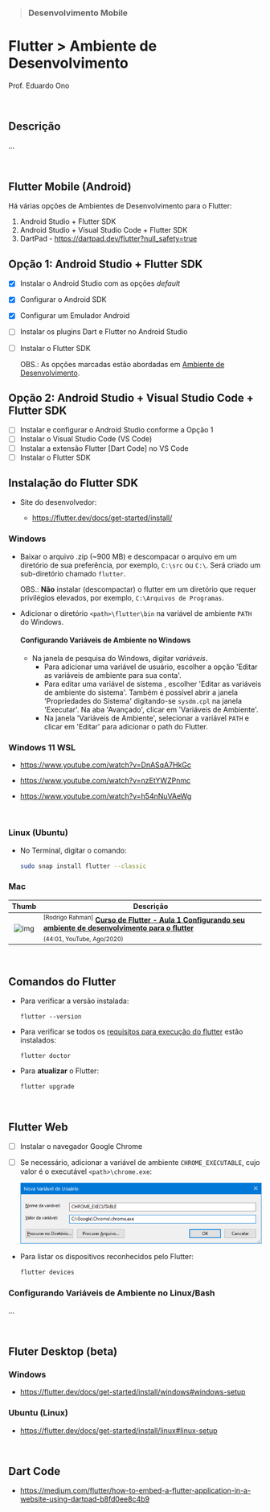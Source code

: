 > ### Desenvolvimento Mobile

# Flutter > Ambiente de Desenvolvimento

Prof. Eduardo Ono

<br>

## Descrição

...

<br>

## Flutter Mobile (Android)

Há várias opções de Ambientes de Desenvolvimento para o Flutter:

  1. Android Studio + Flutter SDK
  1. Android Studio + Visual Studio Code + Flutter SDK
  1. DartPad - https://dartpad.dev/flutter?null_safety=true

## Opção 1: Android Studio + Flutter SDK

* [x] Instalar o Android Studio com as opções _default_
* [x] Configurar o Android SDK
* [x] Configurar um Emulador Android
* [ ] Instalar os plugins Dart e Flutter no Android Studio
* [ ] Instalar o Flutter SDK

  OBS.: As opções marcadas estão abordadas em [Ambiente de Desenvolvimento](../../02-ambiente-de-desenvolvimento/).

## Opção 2: Android Studio + Visual Studio Code + Flutter SDK

* [ ] Instalar e configurar o Android Studio conforme a Opção 1
* [ ] Instalar o Visual Studio Code (VS Code)
* [ ] Instalar a extensão Flutter [Dart Code] no VS Code
* [ ] Instalar o Flutter SDK

## Instalação do Flutter SDK

* Site do desenvolvedor:

  * https://flutter.dev/docs/get-started/install/

### Windows

* Baixar o arquivo .zip (~900 MB) e descompacar o arquivo em um diretório de sua preferência, por exemplo, `C:\src` ou `C:\`. Será criado um sub-diretório chamado `flutter`.

  OBS.: __Não__ instalar (descompactar) o flutter em um diretório que requer privilégios elevados, por exemplo, `C:\Arquivos de Programas`.

* Adicionar o diretório `<path>\flutter\bin` na variável de ambiente `PATH` do Windows.

  #### Configurando Variáveis de Ambiente no Windows

  * Na janela de pesquisa do Windows, digitar _variáveis_.
    * Para adicionar uma variável de usuário, escolher a opção 'Editar as variáveis de ambiente para sua conta'.
    * Para editar uma variável de sistema , escolher 'Editar as variáveis de ambiente do sistema'. Também é possível abrir a janela 'Propriedades do Sistema' digitando-se `sysdm.cpl` na janela 'Executar'. Na aba 'Avançado', clicar em 'Variáveis de Ambiente'.
    * Na janela 'Variáveis de Ambiente', selecionar a variável `PATH` e clicar em 'Editar' para adicionar o path do Flutter.

### Windows 11 WSL

* https://www.youtube.com/watch?v=DnASqA7HkGc

* https://www.youtube.com/watch?v=nzEtYWZPnmc

* https://www.youtube.com/watch?v=h54nNuVAeWg

<br>

### Linux (Ubuntu)

* No Terminal, digitar o comando:

  ```sh
  sudo snap install flutter --classic
  ```

### Mac

| Thumb | Descrição |
| :-: | --- |
| ![img](https://img.youtube.com/vi/qt20g3zuVbA/default.jpg) | <sup>[Rodrigo Rahman]</sup> [__Curso de Flutter - Aula 1 Configurando seu ambiente de desenvolvimento para o flutter__](https://www.youtube.com/watch?v=qt20g3zuVbA) <br> <sub>(44:01, YouTube, Ago/2020)</sub>

<br>

## Comandos do Flutter

* Para verificar a versão instalada:

  ```
  flutter --version
  ```

* Para verificar se todos os [requisitos para execução do flutter](./figuras/flutter-doctor-erros.png) estão instalados:

  ```
  flutter doctor
  ```

* Para __atualizar__ o Flutter:

  ```
  flutter upgrade
  ```

<br>

## Flutter Web

  * [ ] Instalar o navegador Google Chrome
  * [ ] Se necessário, adicionar a variável de ambiente `CHROME_EXECUTABLE`, cujo valor é o executável `<path>\chrome.exe`:

    <img src="./figuras/chrome-executable-env-var.png" alt="" width="480px">

  * Para listar os dispositivos reconhecidos pelo Flutter:

    ```sh
    flutter devices
    ```

  ### Configurando Variáveis de Ambiente no Linux/Bash

  ...

<br>

## Fluter Desktop (beta)

### Windows

* https://flutter.dev/docs/get-started/install/windows#windows-setup

### Ubuntu (Linux)

* https://flutter.dev/docs/get-started/install/linux#linux-setup

<br>

## Dart Code

* https://medium.com/flutter/how-to-embed-a-flutter-application-in-a-website-using-dartpad-b8fd0ee8c4b9

<br>
